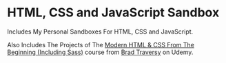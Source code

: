 # HTML, CSS and JavaScript Sandbox
Includes My Personal Sandboxes For HTML, CSS and JavaScript.

Also Includes The Projects of The [Modern HTML & CSS From The Beginning (Including Sass)](https://www.udemy.com/course/modern-html-css-from-the-beginning/) course from [Brad Traversy](https://github.com/bradtraversy) on Udemy.
